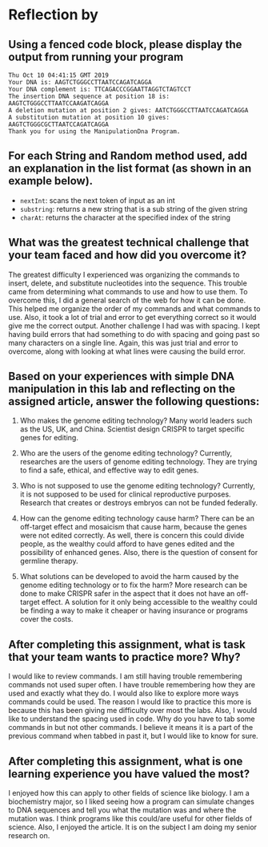 # Reflection by 

## Using a fenced code block, please display the output from running your program

```
Thu Oct 10 04:41:15 GMT 2019
Your DNA is: AAGTCTGGGCCTTAATCCAGATCAGGA
Your DNA complement is: TTCAGACCCGGAATTAGGTCTAGTCCT
The insertion DNA sequence at position 18 is: AAGTCTGGGCCTTAATCCAAGATCAGGA
A deletion mutation at position 2 gives: AATCTGGGCCTTAATCCAGATCAGGA
A substitution mutation at position 10 gives: AAGTCTGGGCGCTTAATCCAGATCAGGA
Thank you for using the ManipulationDna Program.
```

## For each String and Random method used, add an explanation in the list format (as shown in an example below).

- `nextInt`: scans the next token of input as an int
- `substring`: returns a new string that is a sub string of the given string
- `charAt`: returns the character at the specified index of the string


## What was the greatest technical challenge that your team faced and how did you overcome it?
The greatest difficulty I experienced was organizing the commands to insert, delete,
and substitute nucleotides into the sequence. This trouble came from determining
what commands to use and how to use them. To overcome this, I did a general search
of the web for how it can be done. This helped me organize the order of my commands
and what commands to use. Also, it took a lot of trial and error to get everything
correct so it would give me the correct output. Another challenge I had was with
spacing. I kept having build errors that had something to do with spacing and going
past so many characters on a single line. Again, this was just trial and error to
overcome, along with looking at what lines were causing the build error.

## Based on your experiences with simple DNA manipulation in this lab and reflecting on the assigned article, answer the following questions:

1. Who makes the genome editing technology?
Many world leaders such as the US, UK, and China. Scientist design CRISPR to target
specific genes for editing.

2. Who are the users of the genome editing technology?
Currently, researches are the users of genome editing technology. They are trying
to find a safe, ethical, and effective way to edit genes.

3. Who is not supposed to use the genome editing technology?
Currently, it is not supposed to be used for clinical reproductive purposes. Research
that creates or destroys embryos can not be funded federally.

4. How can the genome editing technology cause harm?
There can be an off-target effect and mosaicism that cause harm, because the genes
were not edited correctly. As well, there is concern this could divide people, as
the wealthy could afford to have genes edited and the possibility of enhanced genes.
Also, there is the question of consent for germline therapy.

5. What solutions can be developed to avoid the harm caused by the genome editing technology or to fix the harm?
More research can be done to make CRISPR safer in the aspect that it does not have
an off-target effect. A solution for it only being accessible to the wealthy could
be finding a way to make it cheaper or having insurance or programs cover the costs.

## After completing this assignment, what is task that your team wants to practice more? Why?
I would like to review commands. I am still having trouble remembering commands
not used super often. I have trouble remembering how they are used and exactly what
they do. I would also like to explore more ways commands could be used. The reason
I would like to practice this more is because this has been giving me difficulty
over most the labs. Also, I would like to understand the spacing used in code. Why
do you have to tab some commands in but not other commands. I believe it means it
is a part of the previous command when tabbed in past it, but I would like to know
for sure.

## After completing this assignment, what is one learning experience you have valued the most?
I enjoyed how this can apply to other fields of science like biology. I am a biochemistry
major, so I liked seeing how a program can simulate changes to DNA sequences and
tell you what the mutation was and where the mutation was. I think programs like
this could/are useful for other fields of science. Also, I enjoyed the article.
It is on the subject I am doing my senior research on. 
